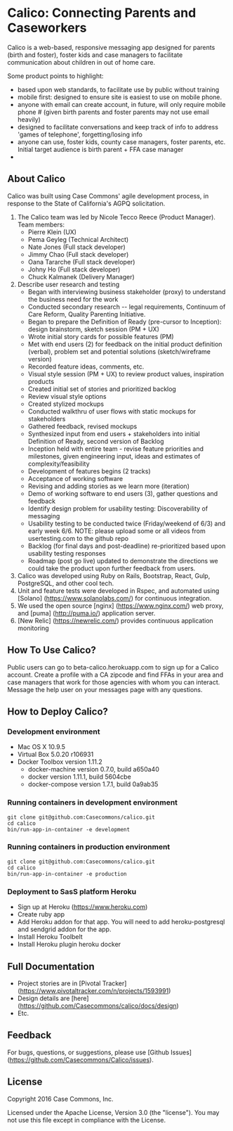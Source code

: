 # Calico: Connecting Parents and Caseworkers

Calico is a web-based, responsive messaging app designed for parents (birth and foster), foster kids and case managers to facilitate communication about children in out of home care.

Some product points to highlight:
 - based upon web standards, to facilitate use by public without training
 - mobile first: designed to ensure site is easiest to use on mobile phone.
 - anyone with email can create account, in future, will only require mobile phone # (given birth parents and foster parents may not use email heavily)
 - designed to facilitate conversations and keep track of info to address 'games of telephone', forgetting/losing info
 - anyone can use, foster kids, county case managers, foster parents, etc.  Initial target audience is birth parent + FFA case manager
 -

## About Calico

Calico was built using Case Commons' agile development process, in response to the State of California's AGPQ solicitation.   

1. The Calico team was led by Nicole Tecco Reece (Product Manager).  Team members: 
	* Pierre Klein (UX) 
	* Pema Geyleg (Technical Architect)
	* Nate Jones (Full stack developer)
	* Jimmy Chao (Full stack developer)
	* Oana Tararche (Full stack developer)
	* Johny Ho (Full stack developer)
	* Chuck Kalmanek (Delivery Manager)
2. Describe user research and testing
	* Began with interviewing business stakeholder (proxy) to understand the business need for the work
	* Conducted secondary research -- legal requirements, Continuum of Care Reform, Quality Parenting Initiative.
	* Began to prepare the Definition of Ready (pre-cursor to Inception): design brainstorm, sketch session (PM + UX)
	* Wrote initial story cards for possible features (PM)
	* Met with end users (2) for feedback on the initial product definition (verbal), problem set and potential solutions (sketch/wireframe version)
	* Recorded feature ideas, comments, etc.
	* Visual style session (PM + UX) to review product values, inspiration products
	* Created initial set of stories and prioritized backlog
	* Review visual style options
	* Created stylized mockups
	* Conducted walkthru of user flows with static mockups for stakeholders
	* Gathered feedback, revised mockups
	* Synthesized input from end users + stakeholders into initial Definition of Ready, second version of Backlog
	* Inception held with entire team - revise feature priorities and milestones, given engineering input, ideas and estimates of complexity/feasibility
	* Development of features begins (2 tracks)
	* Acceptance of working software
	* Revising and adding stories as we learn more (iteration)
	* Demo of working software to end users (3), gather questions and feedback
	* Identify design problem for usability testing: Discoverability of messaging
	* Usability testing to be conducted twice (Friday/weekend of 6/3) and early week 6/6. NOTE: please upload some or all videos from usertesting.com to the github repo
	* Backlog (for final days and post-deadline) re-prioritized based upon usability testing responses
	* Roadmap (post go live) updated to demonstrate the directions we could take the product upon further feedback from users.
3. Calico was developed using Ruby on Rails, Bootstrap, React, Gulp, PostgreSQL, and other cool tech.
4. Unit and feature tests were developed in Rspec, and automated using [Solano] (https://www.solanolabs.com/) for continuous integration.
5. We used the open source [nginx] (https://www.nginx.com/) web proxy, and [puma] (http://puma.io/) application server.
6. [New Relic] (https://newrelic.com/) provides continuous application monitoring

## How To Use Calico?
Public users can go to beta-calico.herokuapp.com to sign up for a Calico account.  Create a profile with a CA zipcode and find FFAs in your area and case managers that work for those agencies with whom you can interact.
Message the help user on your messages page with any questions.

## How to Deploy Calico?
### Development environment
  * Mac OS X 10.9.5
  * Virtual Box 5.0.20 r106931
  * Docker Toolbox version 1.11.2
    * docker-machine version 0.7.0, build a650a40
    * docker version 1.11.1, build 5604cbe
    * docker-compose version 1.7.1, build 0a9ab35

### Running containers in development environment
```
git clone git@github.com:Casecommons/calico.git
cd calico
bin/run-app-in-container -e development
```
### Running containers in production environment
```
git clone git@github.com:Casecommons/calico.git
cd calico
bin/run-app-in-container -e production 
```
### Deployment to SasS platform Heroku
* Sign up at Heroku (https://www.heroku.com)
* Create ruby app
* Add Heroku addon for that app. You will need to add heroku-postgresql and sendgrid addon for the app.
* Install Heroku Toolbelt
* Install Heroku plugin heroku docker
## Full Documentation

* Project stories are in [Pivotal Tracker] (https://www.pivotaltracker.com/n/projects/1593991)
* Design details are [here] (https://github.com/Casecommons/calico/docs/design)
* Etc. 

## Feedback

For bugs, questions, or suggestions, please use [Github Issues] (https://github.com/Casecommons/Calico/issues).

## License

Copyright 2016 Case Commons, Inc.

Licensed under the Apache License, Version 3.0 (the "license").  You may not use this file except in compliance with the License.   

